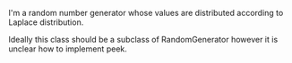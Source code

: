 I'm a random number generator whose values are distributed according to  Laplace distribution.

Ideally this class should be a subclass of  RandomGenerator 
however it is unclear how to implement peek.